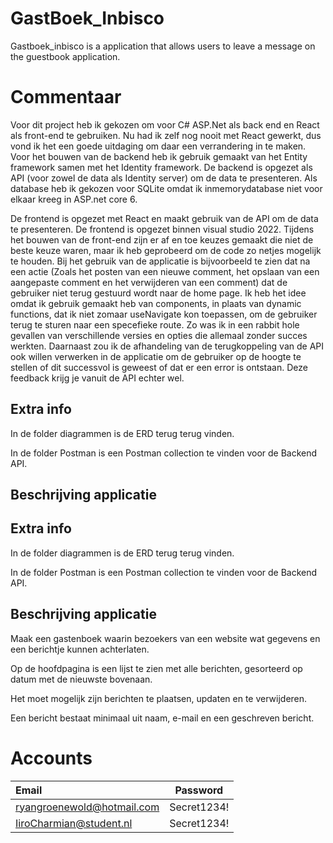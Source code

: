 # GastBoek_Inbisco
Gastboek_inbisco is a application that allows users to leave a message on the guestbook application.


# Commentaar
Voor dit project heb ik gekozen om voor C# ASP.Net als back end en React als front-end te gebruiken. Nu had ik zelf nog nooit met React gewerkt, dus vond ik het een goede uitdaging om daar een verrandering in te maken. Voor het bouwen van de backend heb ik gebruik gemaakt van het Entity framework samen met het Identity framework. De backend is opgezet als API (voor zowel de data als Identity server) om de data te presenteren. Als database heb ik gekozen voor SQLite omdat ik inmemorydatabase niet voor elkaar kreeg in ASP.net core 6.


 De frontend is opgezet met React en maakt gebruik van de API om de data te presenteren. De frontend is opgezet binnen visual studio 2022. Tijdens het bouwen van de front-end zijn er af en toe keuzes gemaakt die niet de beste keuze waren, maar ik heb geprobeerd om de code zo netjes mogelijk te houden. Bij het gebruik van de applicatie is bijvoorbeeld te zien dat na een actie (Zoals het posten van een nieuwe comment, het opslaan van een aangepaste comment en het verwijderen van een comment) dat de gebruiker niet terug gestuurd wordt naar de home page. Ik heb het idee omdat ik gebruik gemaakt heb van components, in plaats van dynamic functions, dat ik niet zomaar useNavigate kon toepassen, om de gebruiker terug te sturen naar een specefieke route. Zo was ik in een rabbit hole gevallen van verschillende versies en opties die allemaal zonder succes werkten. Daarnaast zou ik de afhandeling van de terugkoppeling van de API ook willen verwerken in de applicatie om de gebruiker op de hoogte te stellen of dit successvol is geweest of dat er een error is ontstaan. Deze feedback krijg je vanuit de API echter wel.


 ## Extra info

 In de folder diagrammen is de ERD terug terug vinden.

 In de folder Postman is een Postman collection te vinden voor de Backend API.


## Beschrijving applicatie
 ## Extra info

 In de folder diagrammen is de ERD terug terug vinden.

 In de folder Postman is een Postman collection te vinden voor de Backend API.


## Beschrijving applicatie
Maak een gastenboek waarin bezoekers van een website wat gegevens en een berichtje kunnen achterlaten. 

Op de hoofdpagina is een lijst te zien met alle berichten, gesorteerd op datum met de nieuwste bovenaan. 

Het moet mogelijk zijn berichten te plaatsen, updaten en te verwijderen. 

Een bericht bestaat minimaal uit naam, e-mail en een geschreven bericht. 

# Accounts
| Email |  Password |
|:-|:-:|
| ryangroenewold@hotmail.com  | Secret1234! |
| IiroCharmian@student.nl   |   Secret1234! |


